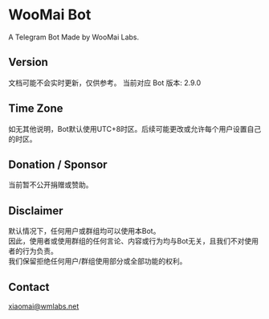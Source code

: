 # WooMai Bot

A Telegram Bot Made by WooMai Labs.

## Version

文档可能不会实时更新，仅供参考。
当前对应 Bot 版本: 2.9.0

## Time Zone

如无其他说明，Bot默认使用UTC+8时区。后续可能更改或允许每个用户设置自己的时区。

## Donation / Sponsor

当前暂不公开捐赠或赞助。

## Disclaimer

默认情况下，任何用户或群组均可以使用本Bot。<br>
因此，使用者或使用群组的任何言论、内容或行为均与Bot无关，且我们不对使用者的行为负责。<br>
我们保留拒绝任何用户/群组使用部分或全部功能的权利。<br>

## Contact

xiaomai@wmlabs.net

